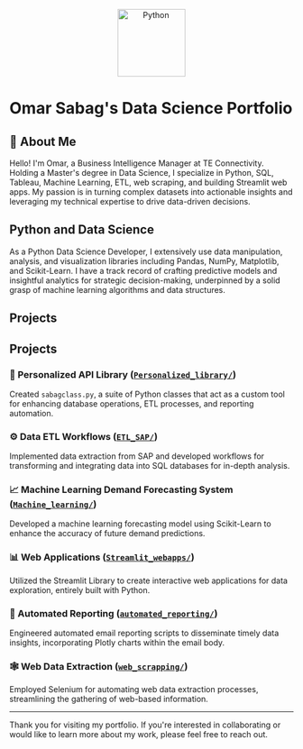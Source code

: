 <p align="center">
  <img alt="Python" src="https://upload.wikimedia.org/wikipedia/commons/c/c3/Python-logo-notext.svg" width="120" height="120" />
</p>

# Omar Sabag's Data Science Portfolio

##  :bust_in_silhouette: About Me

Hello! I'm Omar, a Business Intelligence Manager at TE Connectivity. Holding a Master's degree in Data Science, I specialize in Python, SQL, Tableau, Machine Learning, ETL, web scraping, and building Streamlit web apps. My passion is in turning complex datasets into actionable insights and leveraging my technical expertise to drive data-driven decisions.

## Python and Data Science

As a Python Data Science Developer, I extensively use data manipulation, analysis, and visualization libraries including Pandas, NumPy, Matplotlib, and Scikit-Learn. I have a track record of crafting predictive models and insightful analytics for strategic decision-making, underpinned by a solid grasp of machine learning algorithms and data structures.

## Projects


## Projects

   ### :snake: Personalized API Library ([`Personalized_library/`](https://github.com/ssabagg/my_portfolio/tree/main/Personalized_library))
   Created `sabagclass.py`, a suite of Python classes that act as a custom tool for enhancing database operations, ETL processes, and reporting automation. 

   ### :gear: Data ETL Workflows ([`ETL_SAP/`](https://github.com/ssabagg/my_portfolio/tree/main/ETL_SAP))
   Implemented data extraction from SAP and developed workflows for transforming and integrating data into SQL databases for in-depth analysis.

   ### :chart_with_upwards_trend: Machine Learning Demand Forecasting System ([`Machine_learning/`](https://github.com/ssabagg/my_portfolio/tree/main/Machine_learning))
   Developed a machine learning forecasting model using Scikit-Learn to enhance the accuracy of future demand predictions.

   ### :bar_chart: Web Applications ([`Streamlit_webapps/`](https://github.com/ssabagg/my_portfolio/tree/main/Streamlit_webapps))
   Utilized the Streamlit Library to create interactive web applications for data exploration, entirely built with Python.

   ### :envelope_with_arrow: Automated Reporting ([`automated_reporting/`](https://github.com/ssabagg/my_portfolio/tree/main/automated_reporting))
   Engineered automated email reporting scripts to disseminate timely data insights, incorporating Plotly charts within the email body.

   ### :spider_web: Web Data Extraction ([`web_scrapping/`](https://github.com/ssabagg/my_portfolio/tree/main/web_scrapping))
   Employed Selenium for automating web data extraction processes, streamlining the gathering of web-based information.

---

Thank you for visiting my portfolio. If you're interested in collaborating or would like to learn more about my work, please feel free to reach out.
